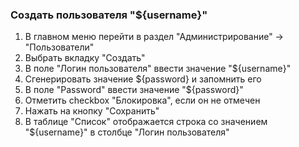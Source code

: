 ### Создать пользователя "${username}"

1. В главном меню перейти в раздел "Администрирование" -> "Пользователи"
1. Выбрать вкладку "Создать"
1. В поле "Логин пользователя" ввести значение "${username}"
1. Сгенерировать значение ${password} и запомнить его
1. В поле "Password" ввести значение "${password}"
1. Отметить checkbox "Блокировка", если он не отмечен
1. Нажать на кнопку "Сохранить"
1. В таблице "Список" отображается строка со значением "${username}" в столбце "Логин пользователя"